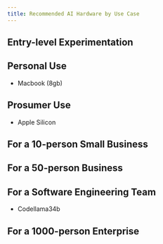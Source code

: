 ```yaml
---
title: Recommended AI Hardware by Use Case
---
```


## Entry-level Experimentation

## Personal Use

- Macbook (8gb)

## Prosumer Use

- Apple Silicon

## For a 10-person Small Business

## For a 50-person Business

## For a Software Engineering Team

- Codellama34b

## For a 1000-person Enterprise